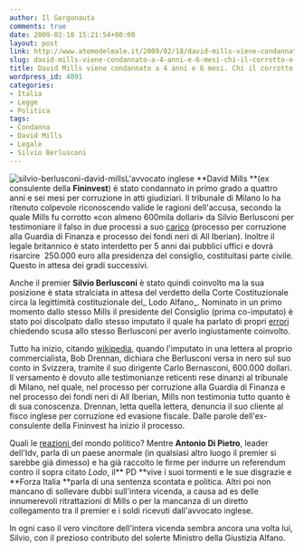 ```yaml
---
author: Il Gorgonauta
comments: true
date: 2009-02-18 15:21:54+00:00
layout: post
link: http://www.atomodelmale.it/2009/02/18/david-mills-viene-condannato-a-4-anni-e-6-mesi-chi-il-corrotto-e-chi-il-corruttore/
slug: david-mills-viene-condannato-a-4-anni-e-6-mesi-chi-il-corrotto-e-chi-il-corruttore
title: David Mills viene condannato a 4 anni e 6 mesi. Chi il corrotto e chi il corruttore?
wordpress_id: 4091
categories:
- Italia
- Legge
- Politica
tags:
- Condanna
- David Mills
- Legale
- Silvio Berlusconi
---
```


![silvio-berlusconi-david-mills](http://www.atomodelmale.it/wp-content/uploads/2009/02/silvio-berlusconi-david-mills.jpg)L'avvocato inglese **David Mills **(ex consulente della **Fininvest**) è stato condannato in primo grado a quattro anni e sei mesi per corruzione in atti giudiziari. Il tribunale di Milano lo ha ritenuto colpevole riconoscendo valide le ragioni dell'accusa, secondo la quale Mills fu corrotto «con almeno 600mila dollari» da Silvio Berlusconi per testimoniare il falso in due processi a suo [carico](http://it.wikipedia.org/wiki/Procedimenti_giudiziari_a_carico_di_Silvio_Berlusconi) (processo per corruzione alla Guardia di Finanza e processo dei fondi neri di All Iberian). Inoltre il legale britannico è stato interdetto per 5 anni dai pubblici uffici e dovrà risarcire  250.000 euro alla presidenza del consiglio, costituitasi parte civile. Questo in attesa dei gradi successivi.

Anche il premier **Silvio Berlusconi** è stato quindi coinvolto ma la sua posizione è stata stralciata in attesa del verdetto della Corte Costituzionale circa la legittimità costituzionale del_ Lodo Alfano_. Nominato in un primo momento dallo stesso Mills il presidente del Consiglio (prima co-imputato) è stato poi discolpato dallo stesso imputato il quale ha parlato di propri [errori](http://www.repubblica.it/2009/01/sezioni/politica/processo-mills/processo-mills/processo-mills.html?ref=search) chiedendo scusa allo stesso Berlusconi per averlo ingiustamente coinvolto.

Tutto ha inizio, citando [wikipedia](http://it.wikipedia.org/wiki/David_Mills), quando l'imputato in una lettera al proprio commercialista, Bob Drennan, dichiara che Berlusconi versa in nero sul suo conto in Svizzera, tramite il suo dirigente Carlo Bernasconi, 600.000 dollari. Il versamento è dovuto alle testimonianze reticenti rese dinanzi al tribunale di Milano, nel quale, nel processo per corruzione alla Guardia di Finanza e nel processo dei fondi neri di All Iberian, Mills non testimonia tutto quanto è di sua conoscenza. Drennan, letta quella lettera, denuncia il suo cliente al fisco inglese per corruzione ed evasione fiscale. Dalle parole  dell'ex-consulente della Fininvest ha inizio il processo.

<!-- more -->


Quali le [reazioni ](http://www.repubblica.it/2009/01/sezioni/politica/processo-mills/mills-condannato/mills-condannato.html)del mondo politico? Mentre **Antonio Di Pietro**, leader dell'Idv, parla di un paese anormale (in qualsiasi altro luogo il premier si sarebbe già dimesso) e ha già raccolto le firme per indurre un referendum contro il sopra citato _Lodo_, il** PD **vive i suoi tormenti e le sue disgrazie e **Forza Italia **parla di una sentenza scontata e politica. Altri poi non mancano di sollevare dubbi sull'intera vicenda, a causa ad es delle innumerevoli ritrattazioni di Mills o per la mancanza di un diretto collegamento tra il premier e i soldi ricevuti dall'avvocato inglese.

In ogni caso il vero vincitore dell'intera vicenda sembra ancora una volta lui, Silvio, con il prezioso contributo del solerte Ministro della Giustizia Alfano.
